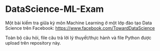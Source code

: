 # DataScience-ML-Exam
Một bài kiểm tra giữa kỳ môn Machine Learning ở một lớp đào tạo Data Science trên Facebook: https://www.facebook.com/TowardDataScience

Toàn bộ câu hỏi, file câu trả lời lý thuyết/thực hành và file Python được upload trên repository này.
